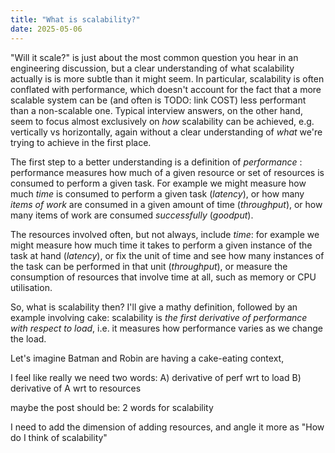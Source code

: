 ```yaml
---
title: "What is scalability?"
date: 2025-05-06
---
```


"Will it scale?" is just about the most common question you hear in an
engineering discussion, but a clear understanding of what scalability
actually is is more subtle than it might seem. In particular,
scalability is often conflated with performance, which doesn't account
for the fact that a more scalable system can be (and often is TODO: link COST)
less performant than a non-scalable one. Typical interview answers, on
the other hand, seem to focus almost exclusively on _how_ scalability
can be achieved, e.g. vertically vs horizontally, again without a
clear understanding of _what_ we're trying to achieve in the first
place.

The first step to a better understanding is a definition of
_performance_ : performance measures how much of a given resource or
set of resources is consumed to perform a given task. 
For example we might measure how much _time_ is consumed to perform a
given task (_latency_), or how many _items of work_ are consumed in a
given amount of time (_throughput_), or how many items of work are
consumed _successfully_ (_goodput_).

The resources
involved often, but not always, include _time_: for example we might
measure how much time it takes to perform a given instance of the task
at hand (_latency_), or fix the unit of time and see how many
instances of the task can be performed in that unit (_throughput_), or
measure the consumption of resources that  involve time at all,
such as memory or CPU utilisation.

So, what is scalability then? I'll give a mathy definition, followed
by an example involving cake: scalability is _the first derivative of
performance with respect to load_, i.e. it measures how performance
varies as we change the load.

Let's imagine Batman and Robin are having a cake-eating context, 

I feel like really we need two words: 
A) derivative of perf wrt to load
B) derivative of A wrt to resources

maybe the post should be: 2 words for scalability

I need to add the dimension of adding resources, and angle it more as
"How do I think of scalability"
